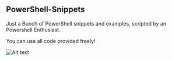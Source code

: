 ## PowerShell-Snippets

Just a Bunch of PowerShell snippets and examples, scripted by an Powershell Enthusiast.

You can use all code provided freely!

![Alt text](https://www.google.com/url?sa=i&url=https%3A%2F%2Fwww.pngitem.com%2Fmiddle%2FJwoiii_microsoft-powershell-logo-hd-png-download%2F&psig=AOvVaw3M5svUKeazLhw7RA16Qdpd&ust=1678568408643000&source=images&cd=vfe&ved=0CBAQjRxqFwoTCNjL39-g0v0CFQAAAAAdAAAAABAL "Optional title")
